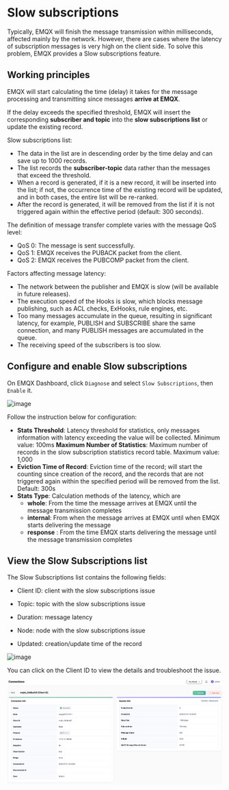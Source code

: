 # Slow subscriptions

Typically, EMQX will finish the message transmission within milliseconds, affected mainly by the network. However, there are cases where the latency of subscription messages is very high on the client side. To solve this problem, EMQX provides a Slow subscriptions feature.

## Working principles

EMQX will start calculating the time (delay) it takes for the message processing and transmitting since messages **arrive at EMQX**. 

If the delay exceeds the specified threshold, EMQX will insert the corresponding **subscriber and topic** into the **slow subscriptions list** or update the existing record. 

Slow subscriptions list:

- The data in the list are in descending order by the time delay and can save up to 1000 records.
- The list records the **subscriber-topic** data rather than the messages that exceed the threshold.
- When a record is generated, if it is a new record, it will be inserted into the list; if not, the occurrence time of the existing record will be updated, and in both cases, the entire list will be re-ranked.
- After the record is generated, it will be removed from the list if it is not triggered again within the effective period (default: 300 seconds).

The definition of message transfer complete varies with the message QoS level:

- QoS 0: The message is sent successfully.
- QoS 1: EMQX receives the PUBACK packet from the client.
- QoS 2: EMQX receives the PUBCOMP packet from the client.

Factors affecting message latency:

- The network between the publisher and EMQX is slow (will be available in future releases).
- The execution speed of the Hooks is slow, which blocks message publishing, such as ACL checks, ExHooks, rule engines, etc. 
- Too many messages accumulate in the queue, resulting in significant latency, for example, PUBLISH and SUBSCRIBE share the same connection, and many PUBLISH messages are accumulated in the queue. 
- The receiving speed of the subscribers is too slow. 

## Configure and enable Slow subscriptions

<!-- TODO 补充配置文件配置方式，目前该方式有 BUG 暂时不在文档中提供。 -->

On EMQX Dashboard, click `Diagnose` and select `Slow Subscriptions`, then `Enable` it.

![image](./assets/slow_subscribers_statistics_1.png)

<a id="org417d240"></a>

Follow the instruction below for configuration:

- **Stats Threshold**:  Latency threshold for statistics, only messages information with latency exceeding the value will be collected. Minimum value: 100ms
  **Maximum Number of Statistics**: Maximum number of records in the slow subscription statistics record table. Maximum value: 1,000
- **Eviction Time of Record**: Eviction time of the record; will start the counting since creation of the record, and the records that are not triggered again within the specified period will be removed from the list. Default: 300s
- **Stats Type**: Calculation methods of the latency, which are
  - **whole**: From the time the message arrives at EMQX until the message transmission completes
  - **internal**: From when the message arrives at EMQX until when EMQX starts delivering the message
  - **response** : From the time EMQX starts delivering the message until the message transmission completes

## View the Slow Subscriptions list

The Slow Subscriptions list contains the following fields:

- Client ID: client with the slow subscriptions issue

- Topic: topic with the slow subscriptions issue
- Duration: message latency
- Node:  node with the slow subscriptions issue
- Updated: creation/update time of the record

![image](./assets/slow_subscribers_statistics_3.png)

You can click on the Client ID to view the details and troubleshoot the issue. 

![image](./assets/slow_subscribers_statistics_4.png)
